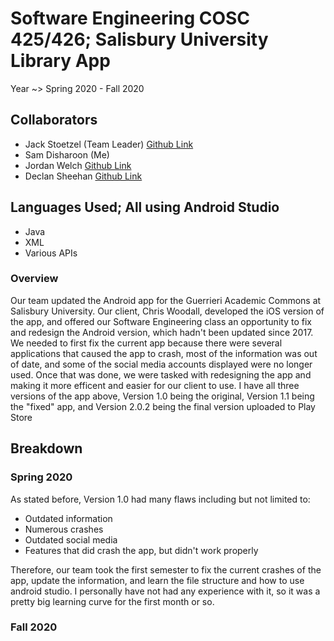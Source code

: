 # Software Engineering COSC 425/426; Salisbury University Library App

Year ~> Spring 2020 - Fall 2020

## Collaborators

- Jack Stoetzel (Team Leader) [Github Link](https://github.com/Jack-Stoetzel)
- Sam Disharoon (Me)
- Jordan Welch [Github Link](https://github.com/JarOfJam)
- Declan Sheehan [Github Link](https://github.com/DeclanAS)

## Languages Used; All using Android Studio

- Java
- XML
- Various APIs

### Overview 

Our team updated the Android app for the Guerrieri Academic Commons at Salisbury University. Our client, Chris Woodall, developed the iOS version of the app, and offered our Software Engineering class an opportunity to fix and redesign the Android version, which hadn't been updated since 2017. We needed to first fix the current app because there were several applications that caused the app to crash, most of the information was out of date, and some of the social media accounts displayed were no longer used.  Once that was done, we were tasked with redesigning the app and making it more efficent and easier for our client to use. I have all three versions of the app above, Version 1.0 being the original, Version 1.1 being the "fixed" app, and Version 2.0.2 being the final version uploaded to Play Store

## Breakdown

### Spring 2020

As stated before, Version 1.0 had many flaws including but not limited to:

- Outdated information
- Numerous crashes
- Outdated social media
- Features that did crash the app, but didn't work properly

Therefore, our team took the first semester to fix the current crashes of the app, update the information, and learn the file structure and how to use android studio.  I personally have not had any experience with it, so it was a pretty big learning curve for the first month or so. 

### Fall 2020

